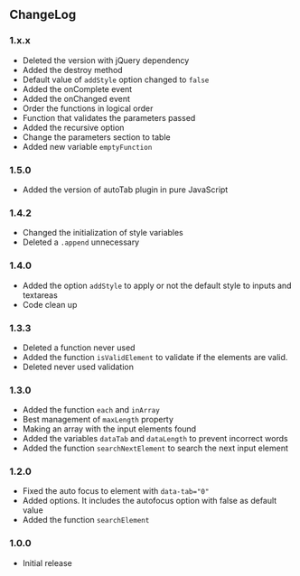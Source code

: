 ## ChangeLog

### 1.x.x
* Deleted the version with jQuery dependency
* Added the destroy method
* Default value of `addStyle` option changed to `false`
* Added the onComplete event
* Added the onChanged event
* Order the functions in logical order
* Function that validates the parameters passed
* Added the recursive option
* Change the parameters section to table
* Added new variable `emptyFunction`

### 1.5.0
* Added the version of autoTab plugin in pure JavaScript

### 1.4.2
* Changed the initialization of style variables
* Deleted a `.append` unnecessary

### 1.4.0
* Added the option `addStyle` to apply or not the default style to inputs and textareas
* Code clean up

### 1.3.3
* Deleted a function never used
* Added the function `isValidElement` to validate if the elements are valid.
* Deleted never used validation

### 1.3.0

* Added the function `each` and `inArray`
* Best management of `maxLength` property
* Making an array with the input elements found
* Added the variables `dataTab` and `dataLength` to prevent incorrect words
* Added the function `searchNextElement` to search the next input element

### 1.2.0

* Fixed the auto focus to element with `data-tab="0"`
* Added options. It includes the autofocus option with false as default value
* Added the function `searchElement`

### 1.0.0
* Initial release
